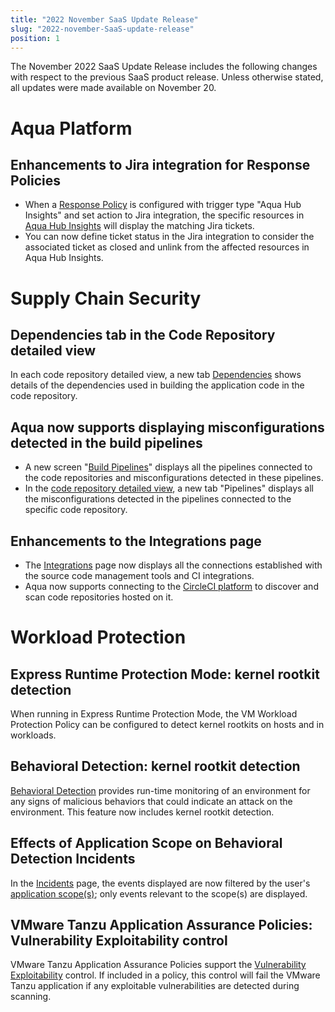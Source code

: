 ```yaml
---
title: "2022 November SaaS Update Release"
slug: "2022-november-SaaS-update-release"
position: 1
---
```


The November 2022 SaaS Update Release includes the following changes with respect to the previous SaaS product release. Unless otherwise stated, all updates were made available on November 20.

# Aqua Platform

## Enhancements to Jira integration for Response Policies

- When a [Response Policy](../../aqua-hub/SaaS-aqua-hub-response-policies.md) is configured with trigger type "Aqua Hub Insights" and set action to Jira integration, the specific resources in [Aqua Hub Insights](../../aqua-hub/SaaS-aqua-hub-insights.md) will display the matching Jira tickets.
- You can now define ticket status in the Jira integration to consider the associated ticket as closed and unlink from the affected resources in Aqua Hub Insights.

# Supply Chain Security

## Dependencies tab in the Code Repository detailed view

In each code repository detailed view, a new tab [Dependencies](https://support.aquasec.com/support/solutions/articles/16000136561) shows details of the dependencies used in building the application code in the code repository.

## Aqua now supports displaying misconfigurations detected in the build pipelines

- A new screen "[Build Pipelines](https://support.aquasec.com/support/solutions/articles/16000144348)" displays all the pipelines connected to the code repositories and misconfigurations detected in these pipelines.
- In the [code repository detailed view](https://support.aquasec.com/support/solutions/articles/16000136561), a new tab "Pipelines" displays all the misconfigurations detected in the pipelines connected to the specific code repository.

## Enhancements to the Integrations page

- The [Integrations](https://support.aquasec.com/support/solutions/articles/16000136300) page now displays all the connections established with the source code management tools and CI integrations.
- Aqua now supports connecting to the [CircleCI platform](https://support.aquasec.com/support/solutions/articles/16000136300) to discover and scan code repositories hosted on it.

# Workload Protection

## Express Runtime Protection Mode: kernel rootkit detection

When running in Express Runtime Protection Mode, the VM Workload Protection Policy can be configured to detect kernel rootkits on hosts and in workloads.

## Behavioral Detection: kernel rootkit detection

[Behavioral Detection](../../workload-protection/behavioral-detection-and-incidents/SaaS-behavioral-detection.md) provides run-time monitoring of an environment for any signs of malicious behaviors that could indicate an attack on the environment. This feature now includes kernel rootkit detection.

## Effects of Application Scope on Behavioral Detection Incidents

In the [Incidents](../../workload-protection/behavioral-detection-and-incidents/SaaS-incidents.md) page, the events displayed are now filtered by the user's [application scope(s)](https://support.aquasec.com/support/solutions/articles/16000122395); only events relevant to the scope(s) are displayed.

## VMware Tanzu Application Assurance Policies: Vulnerability Exploitability control

VMware Tanzu Application Assurance Policies support the [Vulnerability Exploitability](../../workload-protection/image-assurance/image-assurance-policies-basic-info#controls) control. If included in a policy, this control will fail the VMware Tanzu application if any exploitable vulnerabilities are detected during scanning.
